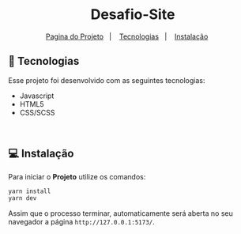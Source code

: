 <h1 align="center">
     Desafio-Site
</h1>
<p align="center">
  <a href="https://singular-pony-6752d1.netlify.app/">Pagina do Projeto</a>&nbsp;&nbsp;&nbsp;|&nbsp;&nbsp;&nbsp;
  <a href="#rocket-tecnologias">Tecnologias</a>&nbsp;&nbsp;&nbsp;|&nbsp;&nbsp;&nbsp;
  <a href="#-instalação">Instalação</a>&nbsp;&nbsp;&nbsp;&nbsp;&nbsp;&nbsp;
  
</p>

## :rocket: Tecnologias

Esse projeto foi desenvolvido com as seguintes tecnologias:

- Javascript
- HTML5
- CSS/SCSS
<br>

## 💻 Instalação

Para iniciar o **Projeto** utilize os comandos:

```bash
yarn install
yarn dev
```
Assim que o processo terminar, automaticamente será aberta no seu navegador a página `http://127.0.0.1:5173/`.
